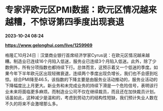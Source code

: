 # 专家评欧元区PMI数据：欧元区情况越来越糟，不惊讶第四季度出现衰退

**2023-10-24 08:24**

**https://www.gelonghui.com/live/1259969**

格隆汇10月24日｜汉堡商业银行首席经济学家Cyrus说：在欧元区情况越来越糟。制造业已连续16个月陷入低迷，服务业已连续3个月陷入低迷。此外，除了少数例外，所有分项指数也都持续下行。总体而言，这预示着又一个低迷的季度。如果今年下半年欧元区出现轻微衰退，连续两个季度出现负增长，我们也不会感到吃惊。综合PMI降至46.5，该指数的下降主要是由服务业活动推动的，服务业活动的下降幅度比上月更大。新业务和未完成业务的持续下滑是一个危险信号，表明该行业未来将面临更多麻烦。而制造业公司不仅在继续裁员，而且还在加快裁员计划。话虽如此，这种减少是温和的，考虑到劳动力的结构性短缺，我们预计失业人数在不久的将来不会激增那么多。